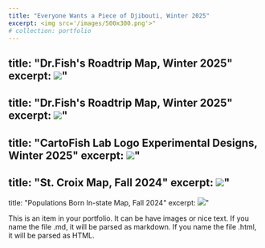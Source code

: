 ```yaml
---
title: "Everyone Wants a Piece of Djibouti, Winter 2025"
excerpt: <img src='/images/500x300.png'>"
# collection: portfolio
---
```

title: "Dr.Fish's Roadtrip Map, Winter 2025"
excerpt: <img src='/images/500x300.png'>"
---
title: "Dr.Fish's Roadtrip Map, Winter 2025"
excerpt: <img src='/images/500x300.png'>"
---
title: "CartoFish Lab Logo Experimental Designs, Winter 2025"
excerpt: <img src='/images/500x300.png'>"
---
title: "St. Croix Map, Fall 2024"
excerpt: <img src='/images/500x300.png'>"
---
title: "Populations Born In-state Map, Fall 2024"
excerpt: <img src='/images/500x300.png'>"


This is an item in your portfolio. It can be have images or nice text. If you name the file .md, it will be parsed as markdown. If you name the file .html, it will be parsed as HTML. 
